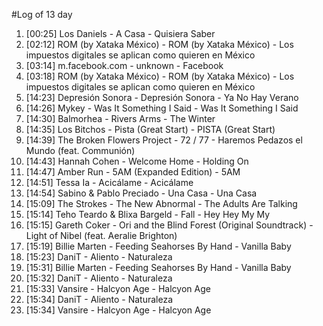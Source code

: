 #Log of 13 day

1. [00:25] Los Daniels - A Casa - Quisiera Saber
1. [02:12] ROM (by Xataka México) - ROM (by Xataka México) - Los impuestos digitales se aplican como quieren en México
1. [03:14] m.facebook.com - unknown - Facebook
1. [03:18] ROM (by Xataka México) - ROM (by Xataka México) - Los impuestos digitales se aplican como quieren en México
1. [14:23] Depresión Sonora - Depresión Sonora - Ya No Hay Verano
1. [14:26] Mykey - Was It Something I Said - Was It Something I Said
1. [14:30] Balmorhea - Rivers Arms - The Winter
1. [14:35] Los Bitchos - Pista (Great Start) - PISTA (Great Start)
1. [14:39] The Broken Flowers Project - 72 / 77 - Haremos Pedazos el Mundo (feat. Communión)
1. [14:43] Hannah Cohen - Welcome Home - Holding On
1. [14:47] Amber Run - 5AM (Expanded Edition) - 5AM
1. [14:51] Tessa Ia - Acicálame - Acicálame
1. [14:54] Sabino & Pablo Preciado - Una Casa - Una Casa
1. [15:09] The Strokes - The New Abnormal - The Adults Are Talking
1. [15:14] Teho Teardo & Blixa Bargeld - Fall - Hey Hey My My
1. [15:15] Gareth Coker - Ori and the Blind Forest (Original Soundtrack) - Light of Nibel (feat. Aeralie Brighton)
1. [15:19] Billie Marten - Feeding Seahorses By Hand - Vanilla Baby
1. [15:23] DaniT - Aliento - Naturaleza
1. [15:31] Billie Marten - Feeding Seahorses By Hand - Vanilla Baby
1. [15:32] DaniT - Aliento - Naturaleza
1. [15:33] Vansire - Halcyon Age - Halcyon Age
1. [15:34] DaniT - Aliento - Naturaleza
1. [15:34] Vansire - Halcyon Age - Halcyon Age
